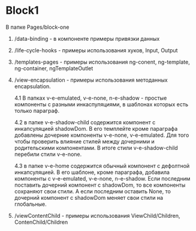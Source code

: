 # Block1

В папке Pages/block-one
1) /data-binding - в компоненте примеры привязки данных
2) /life-cycle-hooks - примеры использования хуков, Input, Output
3) /templates-pages - примеры использования ng-conent, ng-template, ng-container, ngTemplateOutlet
4) /view-encapsulation - примеры использования методанных encapsulation.

   4.1 В папках v-e-emulated, v-e-none, n-e-shadow - простые компоненты с разными инкаспуляциями, в шаблонах которых есть только параграф.

   4.2 в папке v-e-shadow-child содержится компонент с инкапсуляцией shadowDom. В его темплейте кроме параграфа добавлены дочерние компоненты v-e-none, v-e-emulated. Для того чтобы проверить влияние стилей между дочерними и родительскими компонентами. В итоге стили v-e-shadow-child перебили стили v-e-none.

   4.3 в папке v-e-home содержится обычный компонент с дефолтной инкапсуляцией. В его шаблоне, кроме параграфа, добавила компоненты с v-e-emulated, v-e-none, n-e-shadow. Если последним поставить дочерний компонент с shadowDom, то все компоненты сохраняют свои стили. А если последним оставить None, то дочерний компонент с shadowDom меняет свои стили на глобальные.
6) /viewContentChild - примеры использования ViewChild/Children, ContenChild/Children
    
